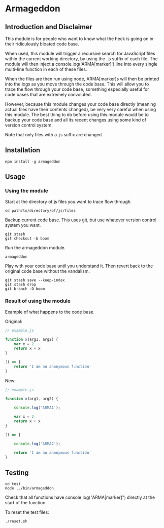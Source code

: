 # Armageddon

## Introduction and Disclaimer

This module is for people who want to know what the heck is going on in their ridiculously bloated code base. 

When used, this module will trigger a recursive search for JavaScript files within the current working directory, by using the .js suffix of each file. The module will then inject a console.log('ARMA[marker]') line into every single multi-line function in each of these files.

When the files are then run using node, ARMA[marker]s will then be printed into the logs as you move through the code base. This will allow you to trace the flow through your code base, something especially useful for code bases that are extremely convoluted.

However, because this module changes your code base directly (meaning actual files have their contents changed), be very very careful when using this module. The best thing to do before using this module would be to backup your code base and all its recent changes using some kind of version control system.

Note that only files with a .js suffix are changed.

## Installation

```
npm install -g armageddon
```

## Usage

### Using the module

Start at the directory of js files you want to trace flow through.
```
cd path/to/directory/of/js/files
```
Backup current code base. This uses git, but use whatever version control system you want.
```
git stash
git checkout -b boom
```
Run the armageddon module.
```
armageddon
```
Play with your code base until you understand it. Then revert back to the original code base without the vandalism.
```
git stash save --keep-index
git stash drop
git branch -D boom
```

### Result of using the module

Example of what happens to the code base. 

Original:
```javascript
// example.js

function x(arg1, arg2) {
	var x = 2
	return x + x
}

() => {
	return 'I am an anonymous function'
}
```

New:
```javascript
// example.js

function x(arg1, arg2) {
	
	console.log('ARMA1');

	var x = 2
	return x + x
}

() => {

	console.log('ARMA2');

	return 'I am an anonymous function'
}
```

## Testing

```
cd test
node ../bin/armageddon
```
Check that all functions have console.log("ARMA[marker]") directly at the start of the function.

To reset the test files:

```
./reset.sh
```


